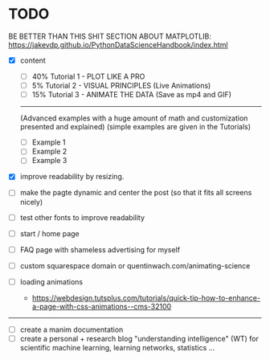 TODO
====

BE BETTER THAN THIS SHIT SECTION ABOUT MATPLOTLIB:
https://jakevdp.github.io/PythonDataScienceHandbook/index.html

+ [X] content
    + [ ] 40% Tutorial 1 - PLOT LIKE A PRO
    + [ ]  5% Tutorial 2 - VISUAL PRINCIPLES (Live Animations)
    + [ ] 15% Tutorial 3 - ANIMATE THE DATA (Save as mp4 and GIF)
    ---
    (Advanced examples with a huge amount of math and customization presented and explained) 
    (simple examples are given in the Tutorials)
    + [ ] Example 1
    + [ ] Example 2
    + [ ] Example 3

+ [X] improve readability by resizing.
+ [ ] make the pagte dynamic and center the post (so that it fits all screens nicely)
+ [ ] test other fonts to improve readability

+ [ ] start / home page
+ [ ] FAQ page with shameless advertising for myself 
+ [ ] custom squarespace domain or quentinwach.com/animating-science
+ [ ] loading animations 
    + https://webdesign.tutsplus.com/tutorials/quick-tip-how-to-enhance-a-page-with-css-animations--cms-32100

---

+ [ ] create a manim documentation
+ [ ] create a personal + research blog "understanding intelligence" (WT) for scientific machine learning, learning networks, statistics ...
